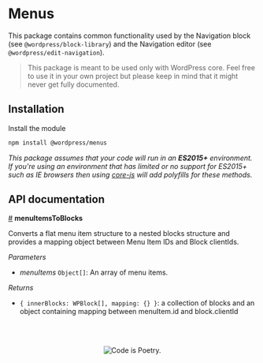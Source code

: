 # Menus

This package contains common functionality used by the Navigation block (see `@wordpress/block-library`) and the Navigation editor (see `@wordpress/edit-navigation`).

> This package is meant to be used only with WordPress core. Feel free to use it in your own project but please keep in mind that it might never get fully documented.

## Installation

Install the module

```bash
npm install @wordpress/menus
```

_This package assumes that your code will run in an **ES2015+** environment. If you're using an environment that has limited or no support for ES2015+ such as IE browsers then using [core-js](https://github.com/zloirock/core-js) will add polyfills for these methods._

## API documentation

<!-- START TOKEN(Autogenerated API docs) -->

<a name="menuItemsToBlocks" href="#menuItemsToBlocks">#</a> **menuItemsToBlocks**

Converts a flat menu item structure to a nested blocks structure and provides a mapping object between Menu Item IDs and Block clientIds.

_Parameters_

-   _menuItems_ `Object[]`: An array of menu items.

_Returns_

-   `{ innerBlocks: WPBlock[], mapping: {} }`: a collection of blocks and an object containing mapping between menuItem.id and block.clientId


<!-- END TOKEN(Autogenerated API docs) -->

<br/><br/><p align="center"><img src="https://s.w.org/style/images/codeispoetry.png?1" alt="Code is Poetry." /></p>
